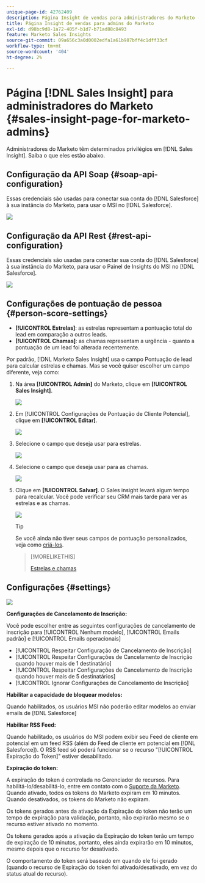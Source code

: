 ```yaml
---
unique-page-id: 42762409
description: Página Insight de vendas para administradores do Marketo - Documentação do Marketo - Documentação do produto
title: Página Insight de vendas para admins do Marketo
exl-id: d98bc9d8-1a72-405f-b1d7-b71ad88c8493
feature: Marketo Sales Insights
source-git-commit: 09a656c3a0d0002edfa1a61b987bff4c1dff33cf
workflow-type: tm+mt
source-wordcount: '404'
ht-degree: 2%

---
```


# Página [!DNL Sales Insight] para administradores do Marketo {#sales-insight-page-for-marketo-admins}

Administradores do Marketo têm determinados privilégios em [!DNL Sales Insight]. Saiba o que eles estão abaixo.

## Configuração da API Soap {#soap-api-configuration}

Essas credenciais são usadas para conectar sua conta do [!DNL Salesforce] à sua instância do Marketo, para usar o MSI no [!DNL Salesforce].

![](assets/one-1.png)

## Configuração da API Rest {#rest-api-configuration}

Essas credenciais são usadas para conectar sua conta do [!DNL Salesforce] à sua instância do Marketo, para usar o Painel de Insights do MSI no [!DNL Salesforce].

![](assets/two-1.png)

## Configurações de pontuação de pessoa {#person-score-settings}

* **[!UICONTROL Estrelas]**: as estrelas representam a pontuação total do lead em comparação a outros leads.
* **[!UICONTROL Chamas]**: as chamas representam a urgência - quanto a pontuação de um lead foi alterada recentemente.

Por padrão, [!DNL Marketo Sales Insight] usa o campo Pontuação de lead para calcular estrelas e chamas. Mas se você quiser escolher um campo diferente, veja como:

1. Na área **[!UICONTROL Admin]** do Marketo, clique em **[!UICONTROL Sales Insight]**.

   ![](assets/four.png)

1. Em [!UICONTROL Configurações de Pontuação de Cliente Potencial], clique em **[!UICONTROL Editar]**.

   ![](assets/five.png)

1. Selecione o campo que deseja usar para estrelas.

   ![](assets/six.png)

1. Selecione o campo que deseja usar para as chamas.

   ![](assets/seven.png)

1. Clique em **[!UICONTROL Salvar]**. O Sales insight levará algum tempo para recalcular. Você pode verificar seu CRM mais tarde para ver as estrelas e as chamas.

   ![](assets/eight.png)

   >[!TIP]
   >
   >Se você ainda não tiver seus campos de pontuação personalizados, veja como [criá-los](/help/marketo/product-docs/administration/field-management/create-a-custom-field-in-marketo.md).

   >[!MORELIKETHIS]
   >
   >[Estrelas e chamas](/help/marketo/product-docs/marketo-sales-insight/msi-for-salesforce/features/stars-and-flames/customize-stars-and-flames.md)

## Configurações {#settings}

![](assets/nine.png)

**Configurações de Cancelamento de Inscrição:**

Você pode escolher entre as seguintes configurações de cancelamento de inscrição para [!UICONTROL Nenhum modelo], [!UICONTROL Emails padrão] e [!UICONTROL Emails operacionais]

* [!UICONTROL Respeitar Configuração de Cancelamento de Inscrição]
* [!UICONTROL Respeitar Configurações de Cancelamento de Inscrição quando houver mais de 1 destinatário]
* [!UICONTROL Respeitar Configurações de Cancelamento de Inscrição quando houver mais de 5 destinatários]
* [!UICONTROL Ignorar Configurações de Cancelamento de Inscrição]

**Habilitar a capacidade de bloquear modelos:**

Quando habilitados, os usuários MSI não poderão editar modelos ao enviar emails de [!DNL Salesforce]

**Habilitar RSS Feed:**

Quando habilitado, os usuários do MSI podem exibir seu Feed de cliente em potencial em um feed RSS (além do Feed de cliente em potencial em [!DNL Salesforce]). O RSS feed só poderá funcionar se o recurso &quot;[!UICONTROL Expiração do Token]&quot; estiver desabilitado.

**Expiração do token:**

A expiração do token é controlada no Gerenciador de recursos. Para habilitá-lo/desabilitá-lo, entre em contato com o [Suporte da Marketo](https://nation.marketo.com/t5/Support/ct-p/Support). Quando ativado, todos os tokens do Marketo expiram em 10 minutos. Quando desativados, os tokens do Marketo não expiram.

Os tokens gerados antes da ativação da Expiração do token não terão um tempo de expiração para validação, portanto, não expirarão mesmo se o recurso estiver ativado no momento.

Os tokens gerados após a ativação da Expiração do token terão um tempo de expiração de 10 minutos, portanto, eles ainda expirarão em 10 minutos, mesmo depois que o recurso for desativado.

O comportamento do token será baseado em quando ele foi gerado (quando o recurso de Expiração do token foi ativado/desativado, em vez do status atual do recurso).
